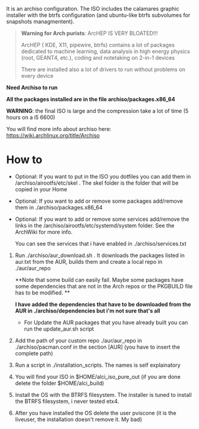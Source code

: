 It is an archiso configuration.
The ISO includes the calamares graphic installer with the btrfs configuration (and ubuntu-like btrfs subvolumes for snapshots managmentent).

> **Warning for Arch purists**: ArcHEP IS VERY BLOATED!!!
>
> ArcHEP ( KDE, X11, pipewire, btrfs) contains a lot of packages dedicated to machine learning, data analysis in high energy physics (root, GEANT4, etc.), coding and notetaking on 2-in-1 devices
>
> There are installed also a lot of drivers to run without problems on every device

**Need Archiso to run**

**All the packages installed are in the file archiso/packages.x86_64**

**WARNING**: the final ISO is large and the compression take a lot of time (5 hours on a i5 6600) 

You will find more info about archiso here: https://wiki.archlinux.org/title/Archiso

# How to

- Optional: If you want to put in the ISO you dotfiles you can add them in /archiso/airootfs/etc/skel . The skel folder is the folder that will be copied in your Home

- Optional: If you want to add or remove some packages add/remove them in ./archiso/packages.x86_64

- Optional: If you want to add or remove some services add/remove the links in the /archiso/airootfs/etc/systemd/system folder. See the ArchWiki for more info.

  You can see the services that i have enabled in ./archiso/services.txt

1. Run ./archiso/aur_download.sh . It downloads the packages listed in aur.txt from the AUR, builds them and create a local repo in ./aur/aur_repo

   **Note that some build can easily fail. Maybe some packages have some dependencies that are not in the Arch repos or the PKGBUILD file has to be modified. **

   **I have added the dependencies that have to be downloaded from the AUR in ./archiso/dependencies but i'm not sure that's all**

   - For Update the AUR packages that you have already built you can run the update_aur.sh script

   

2. Add the path of your custom repo ./aur/aur_repo in ./archiso/pacman.conf in the section [AUR] (you have to insert the complete path)

3. Run a script in ./installation_scripts. The names is self explainatory

4. You will find your ISO in \$HOME/alci_iso_pure_out (if you are done delete the folder $HOME/alci_build)

5. Install the OS with the BTRFS filesystem. The installer is tuned to install the BTRFS filesystem, i never tested etx4.

6. After you have installed the OS delete the user pviscone (it is the liveuser, the installation doesn't remove it. My bad)
